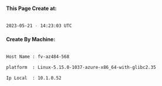 
   
#### This Page Create at:

```bash

2023-05-21 - 14:23:03 UTC

```

#### Create By Machine:

```bash

Host Name : fv-az484-568

platform  : Linux-5.15.0-1037-azure-x86_64-with-glibc2.35

Ip Local  : 10.1.0.52

```

